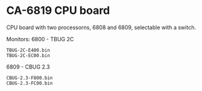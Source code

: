 # CA-6819 CPU board
CPU board with two processorns, 6808 and 6809, selectable with a switch.  

Monitors:
6800 - TBUG 2C
```
TBUG-2C-E400.bin
TBUG-2C-EC00.bin
```
6809 - CBUG 2.3
```
CBUG-2.3-F800.bin
CBUG-2.3-FC00.bin
```

